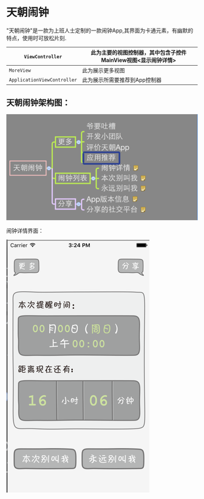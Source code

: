 # 天朝闹钟

"天朝闹钟"是一款为上班人士定制的一款闹钟App,其界面为卡通元素，有幽默的特点，使用时可放松片刻.


| ```ViewController``` | 此为主要的视图控制器，其中包含子控件MainView视图<显示闹钟详情> |
| -- | -- |
| ```MoreView``` | 此为展示更多视图 |
| ```ApplicationViewController``` | 此为展示所需要推荐到App控制器 |



## 天朝闹钟架构图：

![天朝闹钟](天朝闹钟2.png)


闹钟详情界面：


![闹钟详情](闹钟详情.png)


```swift



```

